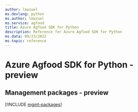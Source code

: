 ```yaml
---
author: lmazuel
ms.devlang: python
ms.author: lmazuel
ms.service: agfood
title: Azure Agfood SDK for Python
description: Reference for Azure Agfood SDK for Python
ms.data: 09/23/2022
ms.topic: reference
---
```

# Azure Agfood SDK for Python - preview

## Management packages - preview
[!INCLUDE [mgmt-packages](agfood-mgmt-index.md)]